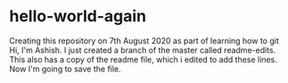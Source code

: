 # hello-world-again
Creating this repository on 7th August 2020 as part of learning how to git
Hi, I'm Ashish.
I just created a branch of the master called readme-edits.
This also has a copy of the readme file, which i edited to add these lines.
Now I'm going to save the file.
